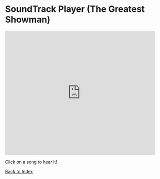 # SoundTrack Player (The Greatest Showman)

<iframe src="https://scratch.mit.edu/projects/381316884/embed" allowtransparency="true" width="485" height="402" frameborder="0" scrolling="no" allowfullscreen></iframe>

Click on a song to hear it!


[Back to Index](../index.md)
